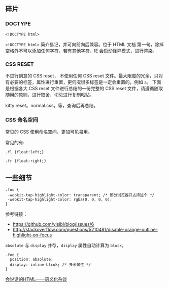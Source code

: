 ## 碎片

### DOCTYPE 

```
<!DOCTYPE html>
```

`<!DOCTYPE html>` 简介易记，并可向前向后兼容。位于 HTML 文档 第一句，除掉空格外不可以添加任何字符，若有其他字符，IE 会启动怪异模式，进行渲染。

### CSS RESET

不进行刻意的 CSS reset， 不使用任何 CSS reset 文件。最大限度的冗余，只对有必要的标签，属性进行重置，更何况很多标签是一定会重置的，例如 `a`。 下面是根据各大 CSS reset 文件进行总结的一份完整的 CSS reset 文件，请遵循随取随用的原则，进行取舍，切忌进行复制粘贴。

kitty reset。normal.css，等，查询后再总结。


### CSS 命名空间

常见的 CSS 使用命名空间，更加可见易用。

常见的有:

```
.fl {float:left;}

.fr {float:right;}

```


## 一些细节

```
.foo {
 -webkit-tap-highlight-color: transparent; /* 部分浏览器只支持这个 */
 -webkit-tap-highlight-color: rgba(0, 0, 0, 0); 
}
```

参考链接：
 - https://github.com/yisibl/blog/issues/6
 - http://stackoverflow.com/questions/5210481/disable-orange-outline-highlight-on-focus


`absolute` 与 `display` 并存，`display` 属性自动计算为 `block`。

```
.foo {
  position: absolute;
  display: inline-blcok; /* 多余属性 */
}
```


[会说话的HTML——语义化杂谈](http://blog.jobbole.com/63176/) 
